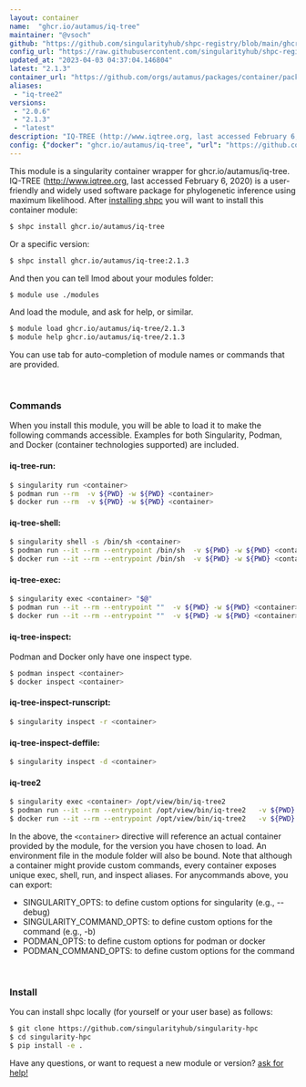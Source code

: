 ```yaml
---
layout: container
name:  "ghcr.io/autamus/iq-tree"
maintainer: "@vsoch"
github: "https://github.com/singularityhub/shpc-registry/blob/main/ghcr.io/autamus/iq-tree/container.yaml"
config_url: "https://raw.githubusercontent.com/singularityhub/shpc-registry/main/ghcr.io/autamus/iq-tree/container.yaml"
updated_at: "2023-04-03 04:37:04.146804"
latest: "2.1.3"
container_url: "https://github.com/orgs/autamus/packages/container/package/iq-tree"
aliases:
 - "iq-tree2"
versions:
 - "2.0.6"
 - "2.1.3"
 - "latest"
description: "IQ-TREE (http://www.iqtree.org, last accessed February 6, 2020) is a user-friendly and widely used software package for phylogenetic inference using maximum likelihood."
config: {"docker": "ghcr.io/autamus/iq-tree", "url": "https://github.com/orgs/autamus/packages/container/package/iq-tree", "maintainer": "@vsoch", "description": "IQ-TREE (http://www.iqtree.org, last accessed February 6, 2020) is a user-friendly and widely used software package for phylogenetic inference using maximum likelihood.", "latest": {"2.1.3": "sha256:935757d6b8520265ee12ccc5cd941fc38d6b2466dba73ab556425e19bea76ad4"}, "tags": {"2.0.6": "sha256:3b3fa503ae69d5fbddbd6adb92462ad5bc09bdf814140001bd04baacc4feae9e", "2.1.3": "sha256:935757d6b8520265ee12ccc5cd941fc38d6b2466dba73ab556425e19bea76ad4", "latest": "sha256:935757d6b8520265ee12ccc5cd941fc38d6b2466dba73ab556425e19bea76ad4"}, "aliases": {"iq-tree2": "/opt/view/bin/iq-tree2"}}
---
```


This module is a singularity container wrapper for ghcr.io/autamus/iq-tree.
IQ-TREE (http://www.iqtree.org, last accessed February 6, 2020) is a user-friendly and widely used software package for phylogenetic inference using maximum likelihood.
After [installing shpc](#install) you will want to install this container module:


```bash
$ shpc install ghcr.io/autamus/iq-tree
```

Or a specific version:

```bash
$ shpc install ghcr.io/autamus/iq-tree:2.1.3
```

And then you can tell lmod about your modules folder:

```bash
$ module use ./modules
```

And load the module, and ask for help, or similar.

```bash
$ module load ghcr.io/autamus/iq-tree/2.1.3
$ module help ghcr.io/autamus/iq-tree/2.1.3
```

You can use tab for auto-completion of module names or commands that are provided.

<br>

### Commands

When you install this module, you will be able to load it to make the following commands accessible.
Examples for both Singularity, Podman, and Docker (container technologies supported) are included.

#### iq-tree-run:

```bash
$ singularity run <container>
$ podman run --rm  -v ${PWD} -w ${PWD} <container>
$ docker run --rm  -v ${PWD} -w ${PWD} <container>
```

#### iq-tree-shell:

```bash
$ singularity shell -s /bin/sh <container>
$ podman run --it --rm --entrypoint /bin/sh  -v ${PWD} -w ${PWD} <container>
$ docker run --it --rm --entrypoint /bin/sh  -v ${PWD} -w ${PWD} <container>
```

#### iq-tree-exec:

```bash
$ singularity exec <container> "$@"
$ podman run --it --rm --entrypoint ""  -v ${PWD} -w ${PWD} <container> "$@"
$ docker run --it --rm --entrypoint ""  -v ${PWD} -w ${PWD} <container> "$@"
```

#### iq-tree-inspect:

Podman and Docker only have one inspect type.

```bash
$ podman inspect <container>
$ docker inspect <container>
```

#### iq-tree-inspect-runscript:

```bash
$ singularity inspect -r <container>
```

#### iq-tree-inspect-deffile:

```bash
$ singularity inspect -d <container>
```


#### iq-tree2

```bash
$ singularity exec <container> /opt/view/bin/iq-tree2
$ podman run --it --rm --entrypoint /opt/view/bin/iq-tree2   -v ${PWD} -w ${PWD} <container> -c " $@"
$ docker run --it --rm --entrypoint /opt/view/bin/iq-tree2   -v ${PWD} -w ${PWD} <container> -c " $@"
```



In the above, the `<container>` directive will reference an actual container provided
by the module, for the version you have chosen to load. An environment file in the
module folder will also be bound. Note that although a container
might provide custom commands, every container exposes unique exec, shell, run, and
inspect aliases. For anycommands above, you can export:

 - SINGULARITY_OPTS: to define custom options for singularity (e.g., --debug)
 - SINGULARITY_COMMAND_OPTS: to define custom options for the command (e.g., -b)
 - PODMAN_OPTS: to define custom options for podman or docker
 - PODMAN_COMMAND_OPTS: to define custom options for the command

<br>

### Install

You can install shpc locally (for yourself or your user base) as follows:

```bash
$ git clone https://github.com/singularityhub/singularity-hpc
$ cd singularity-hpc
$ pip install -e .
```

Have any questions, or want to request a new module or version? [ask for help!](https://github.com/singularityhub/singularity-hpc/issues)